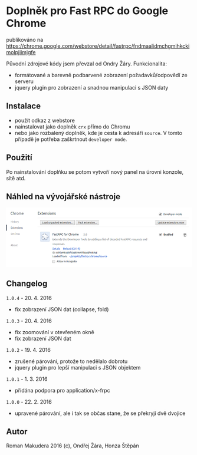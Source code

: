 # Doplněk pro Fast RPC do Google Chrome

publikováno na https://chrome.google.com/webstore/detail/fastrpc/fndmaalidmchgmihkckimolpjiimjgfe

Původní zdrojové kódy jsem převzal od Ondry Žáry. Funkcionalita:

- formátované a barevně podbarvené zobrazení požadavků/odpovědí ze serveru
- jquery plugin pro zobrazení a snadnou manipulaci s JSON daty

## Instalace

- použít odkaz z webstore
- nainstalovat jako doplněk `crx` přímo do Chromu
- nebo jako rozbalený doplněk, kde je cesta k adresáři `source`. V tomto případě je potřeba zaškrtnout `developer mode`.

## Použití

Po nainstalování doplňku se potom vytvoří nový panel na úrovni konzole, sítě atd.

## Náhled na vývojářské nástroje

![Extensions](/chrome.png)

## Changelog

`1.0.4` - 20. 4. 2016
- fix zobrazení JSON dat (collapse, fold)

`1.0.3` - 20. 4. 2016
- fix zoomování v otevřeném okně
- fix zobrazení JSON dat

`1.0.2` - 19. 4. 2016
- zrušené párování, protože to nedělalo dobrotu
- jquery plugin pro lepší manipulaci s JSON objektem

`1.0.1` - 1. 3. 2016
- přidána podpora pro application/x-frpc

`1.0.0` - 22. 2. 2016
- upravené párování, ale i tak se občas stane, že se překryjí dvě dvojice

## Autor

Roman Makudera 2016 (c),
Ondřej Žára,
Honza Štěpán
